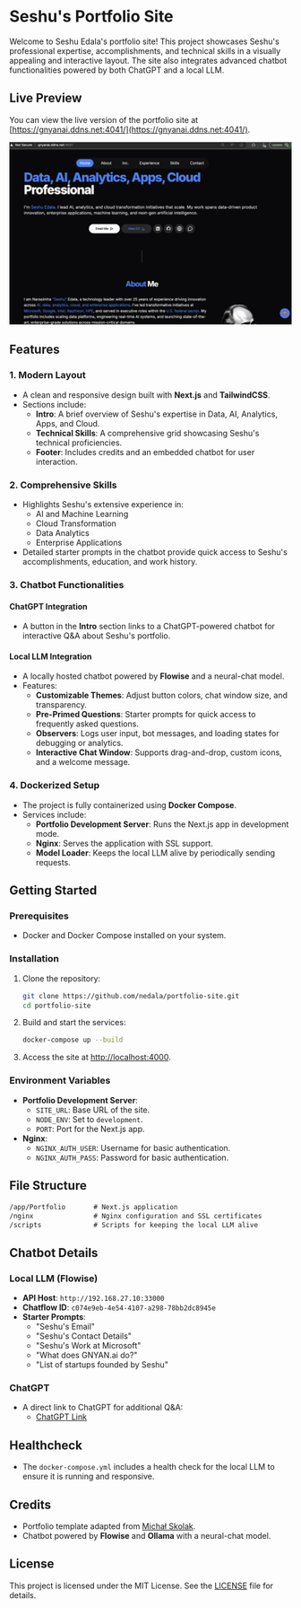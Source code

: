 # Seshu's Portfolio Site

Welcome to Seshu Edala's portfolio site! This project showcases Seshu's professional expertise, accomplishments, and technical skills in a visually appealing and interactive layout. The site also integrates advanced chatbot functionalities powered by both ChatGPT and a local LLM.

## Live Preview

You can view the live version of the portfolio site at [https://gnyanai.ddns.net:4041/](https://gnyanai.ddns.net:4041/).

![Portfolio Live Preview](app/Portfolio/public/portfolio_live.png)

## Features

### 1. **Modern Layout**
- A clean and responsive design built with **Next.js** and **TailwindCSS**.
- Sections include:
  - **Intro**: A brief overview of Seshu's expertise in Data, AI, Analytics, Apps, and Cloud.
  - **Technical Skills**: A comprehensive grid showcasing Seshu's technical proficiencies.
  - **Footer**: Includes credits and an embedded chatbot for user interaction.

### 2. **Comprehensive Skills**
- Highlights Seshu's extensive experience in:
  - AI and Machine Learning
  - Cloud Transformation
  - Data Analytics
  - Enterprise Applications
- Detailed starter prompts in the chatbot provide quick access to Seshu's accomplishments, education, and work history.

### 3. **Chatbot Functionalities**
#### **ChatGPT Integration**
- A button in the **Intro** section links to a ChatGPT-powered chatbot for interactive Q&A about Seshu's portfolio.

#### **Local LLM Integration**
- A locally hosted chatbot powered by **Flowise** and a neural-chat model.
- Features:
  - **Customizable Themes**: Adjust button colors, chat window size, and transparency.
  - **Pre-Primed Questions**: Starter prompts for quick access to frequently asked questions.
  - **Observers**: Logs user input, bot messages, and loading states for debugging or analytics.
  - **Interactive Chat Window**: Supports drag-and-drop, custom icons, and a welcome message.

### 4. **Dockerized Setup**
- The project is fully containerized using **Docker Compose**.
- Services include:
  - **Portfolio Development Server**: Runs the Next.js app in development mode.
  - **Nginx**: Serves the application with SSL support.
  - **Model Loader**: Keeps the local LLM alive by periodically sending requests.

## Getting Started

### Prerequisites
- Docker and Docker Compose installed on your system.

### Installation
1. Clone the repository:
   ```bash
   git clone https://github.com/nedala/portfolio-site.git
   cd portfolio-site
   ```

2. Build and start the services:
   ```bash
   docker-compose up --build
   ```

3. Access the site at [http://localhost:4000](http://localhost:4000).

### Environment Variables
- **Portfolio Development Server**:
  - `SITE_URL`: Base URL of the site.
  - `NODE_ENV`: Set to `development`.
  - `PORT`: Port for the Next.js app.
- **Nginx**:
  - `NGINX_AUTH_USER`: Username for basic authentication.
  - `NGINX_AUTH_PASS`: Password for basic authentication.

## File Structure
```
/app/Portfolio       # Next.js application
/nginx               # Nginx configuration and SSL certificates
/scripts             # Scripts for keeping the local LLM alive
```

## Chatbot Details

### Local LLM (Flowise)
- **API Host**: `http://192.168.27.10:33000`
- **Chatflow ID**: `c074e9eb-4e54-4107-a298-78bb2dc8945e`
- **Starter Prompts**:
  - "Seshu's Email"
  - "Seshu's Contact Details"
  - "Seshu's Work at Microsoft"
  - "What does GNYAN.ai do?"
  - "List of startups founded by Seshu"

### ChatGPT
- A direct link to ChatGPT for additional Q&A:
  - [ChatGPT Link](https://chatgpt.com/g/g-67bf2be913c88191af0b432c2e108533-jobseshu)

## Healthcheck
- The `docker-compose.yml` includes a health check for the local LLM to ensure it is running and responsive.

## Credits
- Portfolio template adapted from [Michał Skolak](https://github.com/Skolaczk).
- Chatbot powered by **Flowise** and **Ollama** with a neural-chat model.

## License
This project is licensed under the MIT License. See the [LICENSE](LICENSE) file for details.
